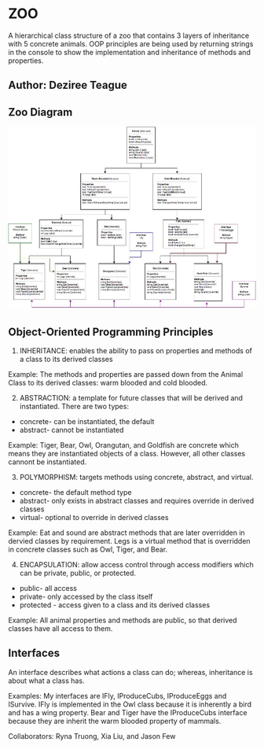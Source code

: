 # ZOO

A hierarchical class structure of a zoo that contains 3 layers of inheritance with 5 concrete animals.  OOP principles are being used by returning strings in the console to show the implementation and inheritance of methods and properties.

## Author: Deziree Teague 

## Zoo Diagram

![diagram](https://github.com/dezteague/ZOO/blob/master/Zoo/updatedzoodiagram.jpg)

## Object-Oriented Programming Principles

1. INHERITANCE: enables the ability to pass on properties and methods of a class to its derived classes

Example: The methods and properties are passed down from the Animal Class to its derived classes: warm blooded and cold blooded.  

2. ABSTRACTION: a template for future classes that will be derived and instantiated.  There are two types:
* concrete- can be instantiated, the default 
* abstract- cannot be instantiated 

Example: Tiger, Bear, Owl, Orangutan, and Goldfish are concrete which means they are instantiated objects of a class.  However, all other classes cannont be instantiated.  

3. POLYMORPHISM: targets methods using concrete, abstract, and virtual.
* concrete- the default method type
* abstract- only exists in abstract classes and requires override in derived classes
* virtual- optional to override in derived classes

Example: Eat and sound are abstract methods that are later overridden in dervied classes by requirement. Legs is a virtual method that is overridden in concrete classes such as Owl, Tiger, and Bear. 

4. ENCAPSULATION: allow access control through access modifiers which can be private, public, or protected.
* public- all access
* private- only accessed by the class itself
* protected - access given to a class and its derived classes

Example: All animal properties and methods are public, so that derived classes have all access to them.

## Interfaces

An interface describes what actions a class can do; whereas, inheritance is about what a class has.

Examples: My interfaces are IFly, IProduceCubs, IProduceEggs and ISurvive.  IFly is implemented in the Owl class because it is inherently a bird and has a wing property. Bear and Tiger have the IProduceCubs interface because they are inherit the warm blooded property of mammals.  

Collaborators: Ryna Truong, Xia Liu, and Jason Few
